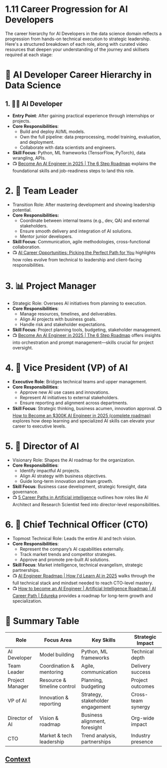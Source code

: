 # 1.11 Career Progression for AI Developers 

The career hierarchy for AI Developers in the data science domain reflects a progression from hands-on technical execution to strategic leadership. Here's a structured breakdown of each role, along with curated video resources that deepen your understanding of the journey and skillsets required at each stage:

# 🧠 AI Developer Career Hierarchy in Data Science
## 1. 👨‍💻 AI Developer

* **Entry Point**: After gaining practical experience through internships or projects.
* **Core Responsibilities**:
    - Build and deploy AI/ML models.
    - Own the full pipeline: data preprocessing, model training, evaluation, and deployment.
    - Collaborate with data scientists and engineers.
* **Skill Focus**: Python, ML frameworks (TensorFlow, PyTorch), data wrangling, APIs.
* 📺 [Become An AI Engineer in 2025 | The 6 Step Roadmap](https://www.youtube.com/watch?v=PSWUr5E_OKY) explains the foundational skills and job-readiness steps to land this role.

# 2. 🤝 Team Leader

* Transition Role: After mastering development and showing leadership potential.
* **Core Responsibilities:**
    - Coordinate between internal teams (e.g., dev, QA) and external stakeholders.
    - Ensure smooth delivery and integration of AI solutions.
    - Mentor junior developers.
* **Skill Focus**: Communication, agile methodologies, cross-functional collaboration.
* 📺 [AI Career Opportunities: Picking the Perfect Path for You](https://www.youtube.com/watch?v=b57KapzhVzs) highlights how roles evolve from technical to leadership and client-facing responsibilities.

# 3. 📊 Project Manager

* Strategic Role: Oversees AI initiatives from planning to execution.
* **Core Responsibilities**:
    - Manage resources, timelines, and deliverables.
    - Align AI projects with business goals.
    - Handle risk and stakeholder expectations.
* **Skill Focus**: Project planning tools, budgeting, stakeholder management.
* 📺 [Become An AI Engineer in 2025 | The 6 Step Roadmap](https://www.youtube.com/watch?v=PSWUr5E_OKY) offers insights into orchestration and prompt management—skills crucial for project oversight.

# 4. 🧭 Vice President (VP) of AI

* **Executive Role**: Bridges technical teams and upper management.
* **Core Responsibilities**:
    - Approve new AI use cases and innovations.
    - Represent AI initiatives to external stakeholders.
    - Ensure reporting and alignment across departments.
* **Skill Focus**: Strategic thinking, business acumen, innovation approval.
📺 [How to Become an $300K AI Engineer in 2025 (complete roadmap)](https://www.youtube.com/watch?v=ELGjEHefi4w&t=22s) explores how deep learning and specialized AI skills can elevate your career to executive levels.

# 5. 🧠 Director of AI
   
* Visionary Role: Shapes the AI roadmap for the organization.
* **Core Responsibilities**:
    - Identify impactful AI projects.
    - Align AI strategy with business objectives.
    - Guide long-term innovation and team growth.
* **Skill Focus**: Business case development, strategic foresight, data governance.
* 📺 [5 Career Paths in Artificial intelligence](https://www.youtube.com/watch?v=d2DCUYuJYAU) outlines how roles like AI Architect and Research Scientist feed into director-level responsibilities.

# 6. 🧨 Chief Technical Officer (CTO)

* Topmost Technical Role: Leads the entire AI and tech vision.
* **Core Responsibilities**:
    - Represent the company’s AI capabilities externally.
    - Track market trends and competitor strategies.
    - Approve and promote pre-built AI solutions.
* **Skill Focus**: Market intelligence, technical evangelism, strategic partnerships.
* 📺 [AI Engineer Roadmap | How I'd Learn AI in 2025](https://www.youtube.com/watch?v=nYXVvK-Wmn0) walks through the full technical stack and mindset needed to reach CTO-level mastery.
* 📺 [How to become an AI Engineer | Artificial Intelligence Roadmap | AI Career Path | Edureka](https://www.youtube.com/watch?v=cvCG5SdInZE) provides a roadmap for long-term growth and specialization.

 # 🧭 Summary Table

 | Role            | Focus Area                | Key Skills                          | Strategic Impact      |
|-----------------|---------------------------|-------------------------------------|-----------------------|
| AI Developer    | Model building            | Python, ML frameworks               | Technical depth       |
| Team Leader     | Coordination & mentoring  | Agile, communication                | Delivery success      |
| Project Manager | Resource & timeline control | Planning, budgeting                | Project outcomes      |
| VP of AI        | Innovation & reporting    | Strategy, stakeholder engagement    | Cross-team synergy    |
| Director of AI  | Vision & roadmap          | Business alignment, foresight       | Org-wide impact       |
| CTO             | Market & tech leadership  | Trend analysis, partnerships        | Industry presence     |

 
 
 ## [Context](./../context.md)
